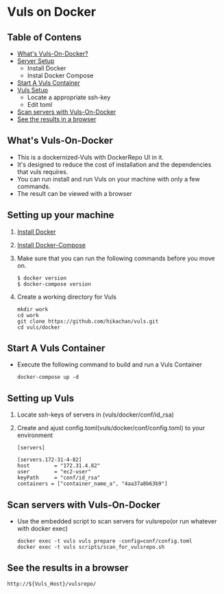 # Vuls on Docker

## Table of Contens

- [What's Vuls-On-Docker?](#whats-vuls-on-docker)
- [Server Setup](#setting-up-your-machine)
	- Install Docker
	- Instal Docker Compose
- [Start A Vuls Container](#start-a-vuls-container)
- [Vuls Setup](#setting-up-vuls)
	- Locate a appropriate ssh-key
	- Edit toml
- [Scan servers with Vuls-On-Docker](#scan-servers-with-vuls-on-docker)
- [See the results in a browser](#see-the-results-in-a-browser)

## What's Vuls-On-Docker

- This is a dockernized-Vuls with DockerRepo UI in it.
- It's designed to reduce the cost of installation and the dependencies that vuls requires.
- You can run install and run Vuls on your machine with only a few commands.
- The result can be viewed with a browser

## Setting up your machine
	
1. [Install Docker](https://docs.docker.com/engine/installation/)
2. [Install Docker-Compose](https://docs.docker.com/compose/install/)
3. Make sure that you can run the following commands before you move on.

	```
	$ docker version
	$ docker-compose version
	```

4. Create a working directory for Vuls

	```
	mkdir work
	cd work
	git clone https://github.com/hikachan/vuls.git
	cd vuls/docker
	```
	
## Start A Vuls Container

- Execute the following command to build and run a Vuls Container

	``
	docker-compose up -d
	`` 

## Setting up Vuls

1. Locate ssh-keys of servers in (vuls/docker/conf/id_rsa)
2. Create and ajust config.toml(vuls/docker/conf/config.toml) to your environment
	
	```
	[servers]

  	[servers.172-31-4-82]
  	host        = "172.31.4.82"
  	user        = "ec2-user"
  	keyPath     = "conf/id_rsa"
  	containers = ["container_name_a", "4aa37a8b63b9"]
	```

## Scan servers with Vuls-On-Docker

- Use the embedded script to scan servers for vulsrepo(or run whatever with docker exec)

	```
	docker exec -t vuls vuls prepare -config=conf/config.toml
	docker exec -t vuls scripts/scan_for_vulsrepo.sh
	```

## See the results in a browser 

```
http://${Vuls_Host}/vulsrepo/
```
